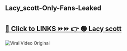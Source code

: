 
 ## Lacy_scott-Only-Fans-Leaked

# <h2><a href="https://clipsfans.com/Lacy_scott&ref=git">🔗 Click to LINKS ⏩⏩ 👉 🟢 Lacy scott </a></h2>

<a href="https://clipsfans.com/Lacy_scott&ref=git" rel="nofollow" data-target="animated-image.originalLink"><img src="https://i.ibb.co.com/xMMVF88/686577567.gif" alt="Viral Video Original" style="max-width: 100%; display: inline-block;" data-target="animated-image.originalImage"></a>
